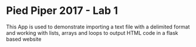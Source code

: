 #	Pied Piper 2017 - Lab 1

This App is used to demonstrate importing a text file with a delimited format and working with lists, arrays and loops to output HTML code in a flask based website